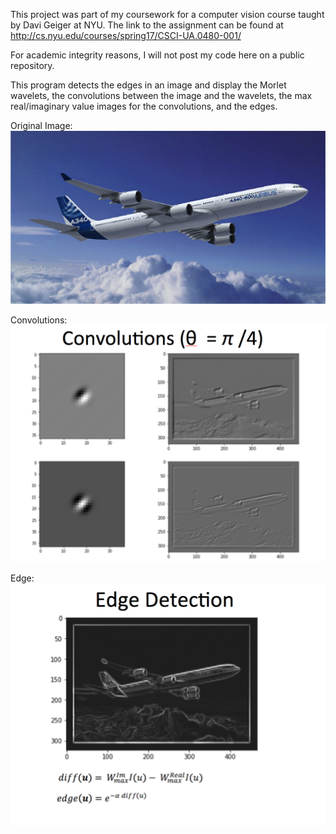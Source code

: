 This project was part of my coursework for a computer vision course taught by Davi Geiger at NYU. The link to the assignment can be found at http://cs.nyu.edu/courses/spring17/CSCI-UA.0480-001/

For academic integrity reasons, I will not post my code here on a public repository.

This program detects the edges in an image and display the Morlet wavelets, the convolutions between the image and the wavelets, the max real/imaginary value images for the convolutions, and the edges.

Original Image: 
![alt text](/images/plane.png)

Convolutions:
![alt text](/images/convolutions.png)

Edge:
![alt text](/images/edge.png)
